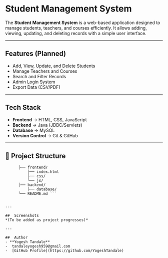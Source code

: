 #  Student Management System

The **Student Management System** is a web-based application designed to manage students, teachers, and courses efficiently. It allows adding, viewing, updating, and deleting records with a simple user interface.

---

## Features (Planned)
- Add, View, Update, and Delete Students
- Manage Teachers and Courses
- Search and Filter Records
- Admin Login System
- Export Data (CSV/PDF)

---

##  Tech Stack
- **Frontend** → HTML, CSS, JavaScript  
- **Backend** → Java (JDBC/Servlets)  
- **Database** → MySQL  
- **Version Control** → Git & GitHub  

---

## 📂 Project Structure 
``` StudentManagementSystem/ 
      ├── frontend/ 
          ├── index.html 
          ├── css/ 
          └── js/
      ├── backend/ 
          ├── database/        
      └── README.md ```


---

##  Screenshots
*(To be added as project progresses)*

---

##  Author
- **Yogesh Tandale**  
-  tandaleyogesh959@gmail.com  
-  [GitHub Profile](https://github.com/YogeshTandale)  
